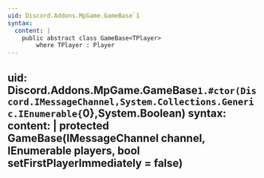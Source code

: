 ```yaml
---
uid: Discord.Addons.MpGame.GameBase`1
syntax:
  content: |
    public abstract class GameBase<TPlayer>
        where TPlayer : Player
---
```

uid: Discord.Addons.MpGame.GameBase`1.#ctor(Discord.IMessageChannel,System.Collections.Generic.IEnumerable{`0},System.Boolean)
syntax:
  content: |
    protected GameBase(IMessageChannel channel, IEnumerable<TPlayer> players,
        bool setFirstPlayerImmediately = false)
---
